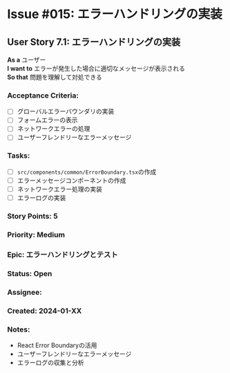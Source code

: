 # Issue #015: エラーハンドリングの実装

## User Story 7.1: エラーハンドリングの実装

**As a** ユーザー  
**I want to** エラーが発生した場合に適切なメッセージが表示される  
**So that** 問題を理解して対処できる

### Acceptance Criteria:
- [ ] グローバルエラーバウンダリの実装
- [ ] フォームエラーの表示
- [ ] ネットワークエラーの処理
- [ ] ユーザーフレンドリーなエラーメッセージ

### Tasks:
- [ ] `src/components/common/ErrorBoundary.tsx`の作成
- [ ] エラーメッセージコンポーネントの作成
- [ ] ネットワークエラー処理の実装
- [ ] エラーログの実装

### Story Points: 5
### Priority: Medium
### Epic: エラーハンドリングとテスト
### Status: Open
### Assignee: 
### Created: 2024-01-XX

### Notes:
- React Error Boundaryの活用
- ユーザーフレンドリーなエラーメッセージ
- エラーログの収集と分析 
